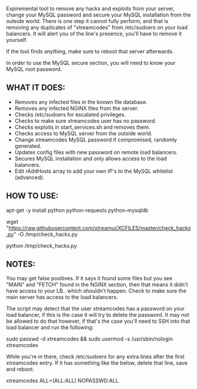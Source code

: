 Expiremental tool to remove any hacks and exploits from your server, change your MySQL password and secure your MySQL installation from the outside world.
There is one step it cannot fully perform, and that is removing any duplicates of "xtreamcodes" from /etc/sudoers on your load balancers. It will alert you of the line's presence, you'll have to remove it yourself.

If the tool finds anything, make sure to reboot that server afterwards.

In order to use the MySQL secure section, you will need to know your MySQL root password.

WHAT IT DOES:
-------------
- Removes any infected files in the known file database.
- Removes any infected NGINX files from the server.
- Checks /etc/sudoers for escalated privileges.
- Checks to make sure xtreamcodes user has no password.
- Checks exploits in start_services.sh and removes them.
- Checks access to MySQL server from the outside world.
- Change xtreamcodes MySQL password if compromised, randomly generated.
- Updates config files with new password on remote load balancers.
- Secures MySQL installation and only allows access to the load balancers.
- Edit rAddHosts array to add your own IP's to the MySQL whitelist (advanced).

HOW TO USE:
-----------

apt-get -y install python python-requests python-mysqldb

wget "https://raw.githubusercontent.com/xtreamui/XCFILES/master/check_hacks.py" -O /tmp/check_hacks.py

python /tmp/check_hacks.py


NOTES:
------
You may get false positives. If it says it found some files but you see "MAIN" and "FETCH" found in the NGINX section, then that means it didn't have access to your LB.. which shouldn't happen. Check to make sure the main server has access to the load balancers.

The script may detect that the user xtreamcodes has a password on your load balancer, if this is the case it will try to delete the password. It may not be allowed to do that however, if that's the case you'll need to SSH into that load balancer and run the following:

sudo passwd -d xtreamcodes && sudo usermod -s /usr/sbin/nologin xtreamcodes

While you're in there, check /etc/sudoers for any extra lines after the first xtreamcodes entry. If it has something like the below, delete that line, save and reboot.

xtreamcodes ALL=(ALL:ALL) NOPASSWD:ALL
